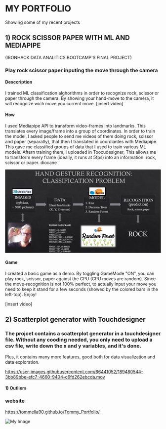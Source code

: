 # MY PORTFOLIO
Showing some of my recent projects 


## 1) ROCK SCISSOR PAPER WITH ML AND MEDIAPIPE 
(IRONHACK DATA ANALITICS BOOTCAMP'S FINAL PROJECT)
### Play rock scissor paper inputing the move through the camera
#### Desccription
I trained ML classification alghorithms in order to recognize rock, scissor or paper through the camera. By showing your hand-move to the camera, it will recognize wich move you current move. 
[insert video]

#### How 
I used Mediapipe API to transform video-frames into landmarks. This translates every image/frame into a group of coordinates. In order to train the model, I asked people to send me videos of them doing rock, scissor and paper (separatly), that then I translated in coordiantes with Mediapipe. This gave me classified groups of data that I used to train various ML models. Aftern training them, I uploaded in Toocudesigner, This allows me to transform every frame (ideally, it runs at 5fps) into an information: rock, scissor or paper.
diocane

![Work flow](rsp.png)


#### Game 
I created a basic game as a demo. By toggling GameMode "ON", you can play rock, scissor, paper against the CPU (CPU moves are random). Since the move-recognition is not 100% perfect, to actually input your move you need to keep it stand for a few seconds (showed by the colored bars in the left-top). 
Enjoy!

[insert video]



## 2) Scatterplot generator with Touchdesigner
### The projcet contains a scatterplot generator in a touchdesigner file. Without any cooding needed, you only need to upload a csv file, write down the x and y variables, and it's done. 
Plus, it contains many more features, good both for data visualization and data exploration. 

https://user-images.githubusercontent.com/66441052/189480544-3bb89bbe-efc7-4660-9404-c6fd262ebcda.mov



#### 1) Outliers 


### website
https://tommella90.github.io/Tommy_Portfolio/


![My Image]("C:/Users/tomma/Documents/job_search/favicons/python.png")

